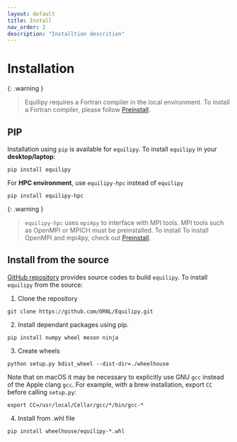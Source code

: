 ```yaml
---
layout: default
title: Install
nav_order: 2
description: "Installtion descrition"
---
```


# Installation

{: .warning }
> Equilipy requires a Fortran compiler in the local environment. To install a Fortran compiler, please follow [Preinstall][preinstall].

## PIP
Installation using `pip` is available for `equilipy`. 
To install `equilipy` in your **desktop/laptop**:
```
pip install equilipy
```

For **HPC environment**, use `equilipy-hpc` instead of `equilipy`
```
pip install equilipy-hpc
```

{: .warning }
> `equilipy-hpc` uses `mpi4py` to interface with MPI tools. MPI tools such as OpenMPI or MPICH must be preinstalled. To install To install OpenMPI and mpi4py, check out [Preinstall][preinstall].

## Install from the source
[GitHub repository][equilipy] provides source codes to build `equilipy`.
To install `equilipy` from the source:
1. Clone the repository
```
git clone https://github.com/ORNL/Equilipy.git
```
2. Install dependant packages using pip.
```
pip install numpy wheel meson ninja
```
3. Create wheels
```
python setup.py bdist_wheel --dist-dir=./wheelhouse
```
Note that on macOS it may be necessary to explicitly use GNU `gcc` instead of the Apple clang `gcc`. For example, with a brew installation, export `CC` before calling `setup.py`:
```
export CC=/usr/local/Cellar/gcc/*/bin/gcc-*
```
4. Install from .whl file
```
pip install wheelhouse/equilipy-*.whl
```

[preinstall]: https://github.com/ORNL/Equilipy/blob/main/docs/preinstall.md
[equilipy]: https://github.com/ORNL/Equilipy